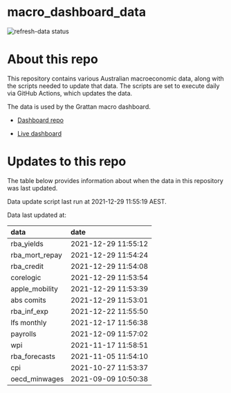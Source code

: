 
<!-- README.md is generated from README.Rmd. Please edit that file -->

# macro\_dashboard\_data

<!-- badges: start -->

![refresh-data
status](https://github.com/grattan/macro_dashboard_data/workflows/refresh-data/badge.svg)

<!-- badges: end -->

# About this repo

This repository contains various Australian macroeconomic data, along
with the scripts needed to update that data. The scripts are set to
execute daily via GitHub Actions, which updates the data.

The data is used by the Grattan macro dashboard.

  - [Dashboard repo](https://github.com/grattan/macrodashboard)

  - [Live dashboard](https://mattcowgill.shinyapps.io/macrodashboard/)

# Updates to this repo

The table below provides information about when the data in this
repository was last updated.

Data update script last run at 2021-12-29 11:55:19 AEST.

Data last updated at:

| data             | date                |
| :--------------- | :------------------ |
| rba\_yields      | 2021-12-29 11:55:12 |
| rba\_mort\_repay | 2021-12-29 11:54:24 |
| rba\_credit      | 2021-12-29 11:54:08 |
| corelogic        | 2021-12-29 11:53:54 |
| apple\_mobility  | 2021-12-29 11:53:39 |
| abs comits       | 2021-12-29 11:53:01 |
| rba\_inf\_exp    | 2021-12-22 11:55:50 |
| lfs monthly      | 2021-12-17 11:56:38 |
| payrolls         | 2021-12-09 11:57:02 |
| wpi              | 2021-11-17 11:58:51 |
| rba\_forecasts   | 2021-11-05 11:54:10 |
| cpi              | 2021-10-27 11:53:37 |
| oecd\_minwages   | 2021-09-09 10:50:38 |
